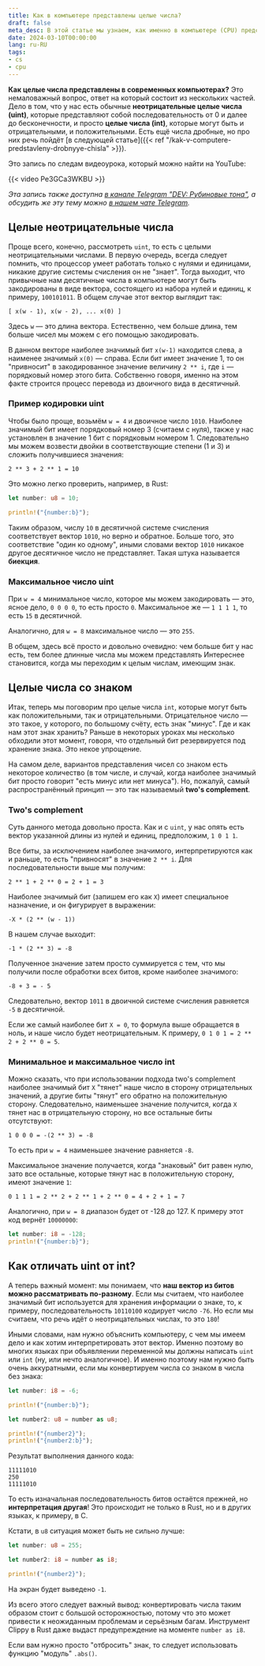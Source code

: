 ```yaml
---
title: Как в компьютере представлены целые числа?
draft: false
meta_desc: В этой статье мы узнаем, как именно в компьютере (CPU) представлены целые числа со знаком и без знака (int и uint).
date: 2024-03-10T00:00:00
lang: ru-RU
tags:
- cs
- cpu
---
```


**Как целые числа представлены в современных компьютерах?** Это немаловажный вопрос, ответ на который состоит из нескольких частей. Дело в том, что у нас есть обычные **неотрицательные целые числа (uint)**, которые представляют собой последовательность от 0 и далее до бесконечности, и просто **целые числа (int)**, которые могут быть и отрицательными, и положительными. Есть ещё числа дробные, но про них речь пойдёт [в следующей статье]({{< ref "/kak-v-computere-predstavleny-drobnyye-chisla" >}}).

Это запись по следам видеоурока, который можно найти на YouTube:

{{< video Pe3GCa3WKBU >}}

*Эта запись также доступна [в канале Telegram "DEV: Рубиновые тона"](https://t.me/dev_in_ruby_colors/966), а обсудить же эту тему можно [в нашем чате Telegram](https://t.me/+MxYT6-01eeA1NTYy).*

## Целые неотрицательные числа

Проще всего, конечно, рассмотреть `uint`, то есть с целыми неотрицательными числами. В первую очередь, всегда следует помнить, что процессор умеет работать только с нулями и единицами, никакие другие системы счисления он не "знает". Тогда выходит, что привычные нам десятичные числа в компьютере могут быть закодированы в виде вектора, состоящего из набора нулей и единиц, к примеру, `100101011`. В общем случае этот вектор выглядит так:

```plain
[ x(w - 1), x(w - 2), ... x(0) ]
```

Здесь `w` &mdash; это длина вектора. Естественно, чем больше длина, тем больше чисел мы можем с его помощью закодировать. 

В данном векторе наиболее значимый бит `x(w-1)` находится слева, а наименее значимый `x(0)` &mdash; справа. Если бит имеет значение 1, то он "привносит" в закодированное значение величину `2 ** i`, где `i` &mdash; порядковый номер этого бита. Собственно говоря, именно на этом факте строится процесс перевода из двоичного вида в десятичный.

### Пример кодировки uint

Чтобы было проще, возьмём `w = 4` и двоичное число `1010`. Наиболее значимый бит имеет порядковый номер 3 (считаем с нуля), также у нас установлен в значение 1 бит с порядковым номером 1. Следовательно мы можем возвести двойки в соответствующие степени (1 и 3) и сложить получившиеся значения:

```plain
2 ** 3 + 2 ** 1 = 10
```

Это можно легко проверить, например, в Rust:

```rust
let number: u8 = 10;

println!("{number:b}");
```

Таким образом, числу `10` в десятичной системе счисления соответствует вектор `1010`, но верно и обратное. Больше того, это соответствие "один ко одному", иными словами вектор `1010` никакое другое десятичное число не представляет. Такая штука называется **биекция**.

### Максимальное число uint

При `w = 4` минимальное число, которое мы можем закодировать &mdash; это, ясное дело, `0 0 0 0`, то есть просто `0`. Максимальное же &mdash; `1 1 1 1`, то есть `15` в десятичной.

Аналогично, для `w = 8` максимальное число &mdash; это `255`.

В общем, здесь всё просто и довольно очевидно: чем больше бит у нас есть, тем более длинные числа мы можем представлять Интереснее становится, когда мы переходим к целым числам, имеющим знак.

## Целые числа со знаком

Итак, теперь мы поговорим про целые числа `int`, которые могут быть как положительными, так и отрицательными. Отрицательное число &mdash; это такое, у которого, по большому счёту, есть знак "минус". Где и как нам этот знак хранить? Раньше в некоторых уроках мы несколько обходили этот момент, говоря, что отдельный бит резервируется под хранение знака. Это некое упрощение.

На самом деле, вариантов представления чисел со знаком есть некоторое количество (в том числе, и случай, когда наиболее значимый бит просто говорит "есть минус или нет минуса"). Но, пожалуй, самый распространённый принцип &mdash; это так называемый **two's complement**.

### Two's complement

Суть данного метода довольно проста. Как и с `uint`, у нас опять есть вектор указанной длины из нулей и единиц, предположим, `1 0 1 1`.

Все биты, за исключением наиболее значимого, интерпретируются как и раньше, то есть "привносят" в значение `2 ** i`. Для последовательности выше мы получим:

```text
2 ** 1 + 2 ** 0 = 2 + 1 = 3
```

Наиболее значимый бит (запишем его как `X`) имеет специальное назначение, и он фигурирует в выражении:

```text
-X * (2 ** (w - 1))
```

В нашем случае выходит:

```text
-1 * (2 ** 3) = -8
```

Полученное значение затем просто суммируется с тем, что мы получили после обработки всех битов, кроме наиболее значимого:

```text
-8 + 3 = - 5
```

Следовательно, вектор `1011` в двоичной системе счисления равняется `-5` в десятичной.

Если же самый наиболее бит `X = 0`, то формула выше обращается в ноль, и наше число будет неотрицательным. К примеру, `0 1 0 1 = 2 ** 2 + 2 ** 0 = 5`.

### Минимальное и максимальное число int

Можно сказать, что при использовании подхода two's complement наиболее значимый бит `X` "тянет" наше число в сторону отрицательных значений, а другие биты "тянут" его обратно на положительную сторону. Следовательно, наименьшее значение получится, когда `X` тянет нас в отрицательную сторону, но все остальные биты отсутствуют:

```text
1 0 0 0 = -(2 ** 3) = -8
```

То есть при `w = 4` наименьшее значение равняется `-8`.

Максимальное значение получается, когда "знаковый" бит равен нулю, зато все остальные, которые тянут нас в положительную сторону, имеют значение `1`:

```text
0 1 1 1 = 2 ** 2 + 2 ** 1 + 2 ** 0 = 4 + 2 + 1 = 7
```

Аналогично, при `w = 8` диапазон будет от -128 до 127. К примеру этот код вернёт `10000000`:

```rust
let number: i8 = -128;
println!("{number:b}");
```

## Как отличать uint от int?

А теперь важный момент: мы понимаем, что **наш вектор из битов можно рассматривать по-разному**. Если мы считаем, что наиболее значимый бит используется для хранения информации о знаке, то, к примеру, последовательность `10110100` кодирует число `-76`. Но если мы считаем, что речь идёт о неотрицательных числах, то это `180`!

Иными словами, нам нужно объяснить компьютеру, с чем мы имеем дело и как хотим интерпретировать этот вектор. Именно поэтому во многих языках при объявляении переменной мы должны написать `uint` или `int` (ну, или нечто аналогичное). И именно поэтому нам нужно быть очень аккуратными, если мы конвертируем числа со знаком в числа без знака:

```rust
let number: i8 = -6;

println!("{number:b}");

let number2: u8 = number as u8;

println!("{number2}");
println!("{number2:b}");
```

Результат выполнения данного кода:

```text
11111010
250
11111010
```

То есть изначальная последовательность битов остаётся прежней, но **интерпретация другая**! Это происходит не только в Rust, но и в других языках, к примеру, в C.

Кстати, в `u8` ситуация может быть не сильно лучше:

```rust
let number: u8 = 255;

let number2: i8 = number as i8;

println!("{number2}");
```

На экран будет выведено `-1`.

Из всего этого следует важный вывод: конвертировать числа таким образом стоит с большой осторожностью, потому что это может привести к неожиданным проблемам и серьёзным багам. Инструмент Clippy в Rust даже выдаст предупреждение на моменте `number as i8`.

Если вам нужно просто "отбросить" знак, то следует использовать функцию "модуль" `.abs()`.